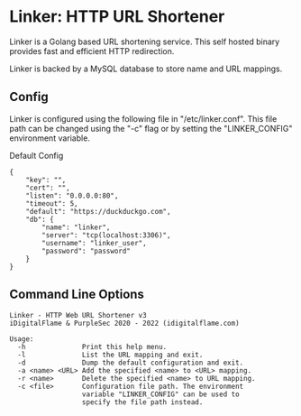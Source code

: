 # Linker: HTTP URL Shortener

Linker is a Golang based URL shortening service. This self hosted binary provides fast and efficient HTTP redirection.

Linker is backed by a MySQL database to store name and URL mappings.

## Config

Linker is configured using the following file in "/etc/linker.conf". This file path can be changed using the "-c" flag or by setting the "LINKER_CONFIG" environment variable.

Default Config

```[json]
{
    "key": "",
    "cert": "",
    "listen": "0.0.0.0:80",
    "timeout": 5,
    "default": "https://duckduckgo.com",
    "db": {
        "name": "linker",
        "server": "tcp(localhost:3306)",
        "username": "linker_user",
        "password": "password"
    }
}
```

## Command Line Options

```[text]
Linker - HTTP Web URL Shortener v3
iDigitalFlame & PurpleSec 2020 - 2022 (idigitalflame.com)

Usage:
  -h              Print this help menu.
  -l              List the URL mapping and exit.
  -d              Dump the default configuration and exit.
  -a <name> <URL> Add the specified <name> to <URL> mapping.
  -r <name>       Delete the specified <name> to URL mapping.
  -c <file>       Configuration file path. The environment
                  variable "LINKER_CONFIG" can be used to
                  specify the file path instead.
```
